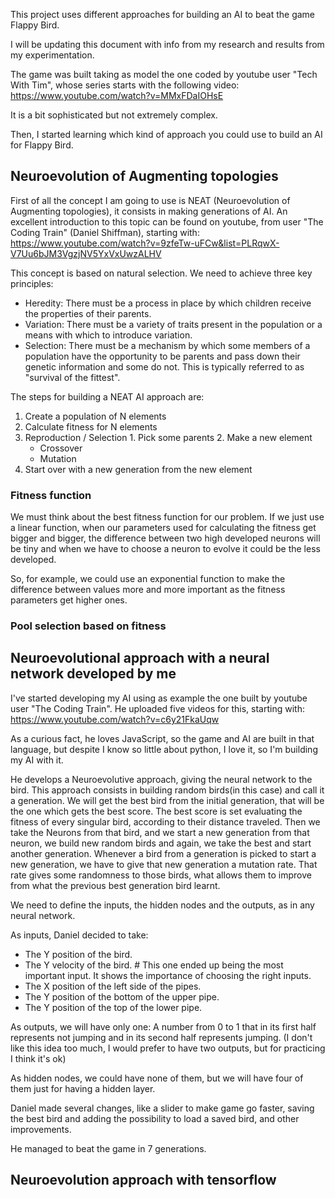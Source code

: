 This project uses different approaches for building an AI to beat the game Flappy Bird.

I will be updating this document with info from my research and results from my experimentation.

The game was built taking as model the one coded by youtube user "Tech With Tim", whose series starts with the following video:
https://www.youtube.com/watch?v=MMxFDaIOHsE

It is a bit sophisticated but not extremely complex.

Then, I started learning which kind of approach you could use to build an AI for Flappy Bird.

## Neuroevolution of Augmenting topologies

First of all the concept I am going to use is NEAT (Neuroevolution of Augmenting topologies), it consists in making generations of AI. An excellent introduction to this topic can be found on youtube, from user "The Coding Train" (Daniel Shiffman), starting with: 
https://www.youtube.com/watch?v=9zfeTw-uFCw&list=PLRqwX-V7Uu6bJM3VgzjNV5YxVxUwzALHV

This concept is based on natural selection.
We need to achieve three key principles:
  * Heredity:
    There must be a process in place by which children receive the properties of their parents.
  * Variation:
    There must be a variety of traits present in the population or a means with which to introduce variation.
  * Selection:
    There must be a mechanism by which some members of a population have the opportunity to be parents and pass down their genetic information and some do not. This is typically referred to as "survival of the fittest".

The steps for building a NEAT AI approach are:
  1. Create a population of N elements
  2. Calculate fitness for N elements
  3. Reproduction / Selection
    1. Pick some parents
    2. Make a new element
      * Crossover
      * Mutation
  4. Start over with a new generation from the new element

### Fitness function

We must think about the best fitness function for our problem.
If we just use a linear function, when our parameters used for calculating the fitness get bigger and bigger, the difference between two high developed neurons will be tiny and when we have to choose a neuron to evolve it could be the less developed.

So, for example, we could use an exponential function to make the difference between values more and more important as the fitness parameters get higher ones.

### Pool selection based on fitness



## Neuroevolutional approach with a neural network developed by me

I've started developing my AI using as example the one built by youtube user "The Coding Train". He uploaded five videos for this, starting with:
https://www.youtube.com/watch?v=c6y21FkaUqw

As a curious fact, he loves JavaScript, so the game and AI are built in that language, but despite I know so little about python, I love it, so I'm building my AI with it.

He develops a Neuroevolutive approach, giving the neural network to the bird.
This approach consists in building random birds(in this case) and call it a generation.
We will get the best bird from the initial generation, that will be the one which gets the best score. The best score is set evaluating the fitness of every singular bird, according to their distance traveled.
Then we take the Neurons from that bird, and we start a new generation from that neuron, we build new random birds and again, we take the best and start another generation.
Whenever a bird from a generation is picked to start a new generation, we have to give that new generation a mutation rate.
That rate gives some randomness to those birds, what allows them to improve from what the previous best generation bird learnt.

We need to define the inputs, the hidden nodes and the outputs, as in any neural network.

As inputs, Daniel decided to take:
  * The Y position of the bird.
  * The Y velocity of the bird. # This one ended up being the most important input. It shows the importance of choosing the right inputs.
  * The X position of the left side of the pipes.
  * The Y position of the bottom of the upper pipe.
  * The Y position of the top of the lower pipe.

As outputs, we will have only one:
    A number from 0 to 1 that in its first half represents not jumping and in its second half represents jumping.
    (I don't like this idea too much, I would prefer to have two outputs, but for practicing I think it's ok)

As hidden nodes, we could have none of them, but we will have four of them just for having a hidden layer.


Daniel made several changes, like a slider to make game go faster, saving the best bird and adding the possibility to load a saved bird, and other improvements.

He managed to beat the game in 7 generations.

## Neuroevolution approach with tensorflow